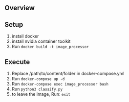 ## Overview

## Setup
1. install docker
2. install nvidia container toolkit
3. Run `docker build -t image_processor`

## Execute
1. Replace /path/to/content/folder in docker-compose.yml
2. Run `docker-compose up -d`
2. Run `docker-compose exec image_processor bash`
3. Run `python3 classify.py`
4. to leave the image, Run: `exit`